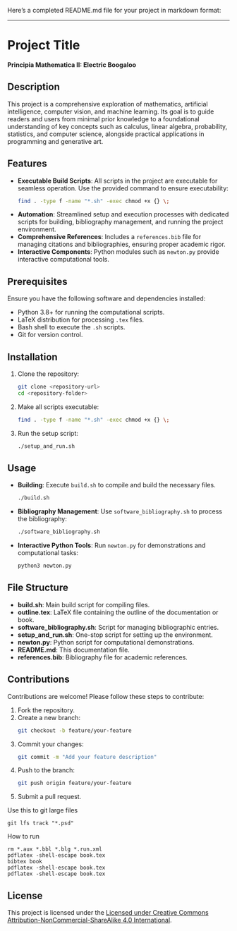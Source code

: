 Here’s a completed README.md file for your project in markdown format:

---

# Project Title

**Principia Mathematica II: Electric Boogaloo**

## Description

This project is a comprehensive exploration of mathematics, artificial intelligence, computer vision, and machine learning. Its goal is to guide readers and users from minimal prior knowledge to a foundational understanding of key concepts such as calculus, linear algebra, probability, statistics, and computer science, alongside practical applications in programming and generative art.

## Features

- **Executable Build Scripts**: All scripts in the project are executable for seamless operation. Use the provided command to ensure executability:
  ```bash
  find . -type f -name "*.sh" -exec chmod +x {} \;
  ```
- **Automation**: Streamlined setup and execution processes with dedicated scripts for building, bibliography management, and running the project environment.
- **Comprehensive References**: Includes a `references.bib` file for managing citations and bibliographies, ensuring proper academic rigor.
- **Interactive Components**: Python modules such as `newton.py` provide interactive computational tools.

## Prerequisites

Ensure you have the following software and dependencies installed:

- Python 3.8+ for running the computational scripts.
- LaTeX distribution for processing `.tex` files.
- Bash shell to execute the `.sh` scripts.
- Git for version control.

## Installation

1. Clone the repository:
   ```bash
   git clone <repository-url>
   cd <repository-folder>
   ```
2. Make all scripts executable:
   ```bash
   find . -type f -name "*.sh" -exec chmod +x {} \;
   ```
3. Run the setup script:
   ```bash
   ./setup_and_run.sh
   ```

## Usage

- **Building**: Execute `build.sh` to compile and build the necessary files.
  ```bash
  ./build.sh
  ```
- **Bibliography Management**: Use `software_bibliography.sh` to process the bibliography:
  ```bash
  ./software_bibliography.sh
  ```
- **Interactive Python Tools**: Run `newton.py` for demonstrations and computational tasks:
  ```bash
  python3 newton.py
  ```

## File Structure

- **build.sh**: Main build script for compiling files.
- **outline.tex**: LaTeX file containing the outline of the documentation or book.
- **software_bibliography.sh**: Script for managing bibliographic entries.
- **setup_and_run.sh**: One-stop script for setting up the environment.
- **newton.py**: Python script for computational demonstrations.
- **README.md**: This documentation file.
- **references.bib**: Bibliography file for academic references.

## Contributions

Contributions are welcome! Please follow these steps to contribute:

1. Fork the repository.
2. Create a new branch:
   ```bash
   git checkout -b feature/your-feature
   ```
3. Commit your changes:
   ```bash
   git commit -m "Add your feature description"
   ```
4. Push to the branch:
   ```bash
   git push origin feature/your-feature
   ```
5. Submit a pull request.

Use this to git large files
```
git lfs track "*.psd"
```

How to run
```
rm *.aux *.bbl *.blg *.run.xml
pdflatex -shell-escape book.tex
bibtex book
pdflatex -shell-escape book.tex
pdflatex -shell-escape book.tex
```

## License

This project is licensed under the [Licensed under Creative Commons Attribution-NonCommercial-ShareAlike 4.0 International](http://creativecommons.org/licenses/by-nc-sa/4.0/).
